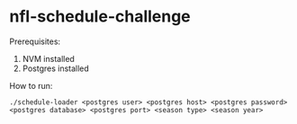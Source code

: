 # nfl-schedule-challenge

Prerequisites:
1) NVM installed
2) Postgres installed

How to run:

```./schedule-loader <postgres user> <postgres host> <postgres password> <postgres database> <postgres port> <season type> <season year>```